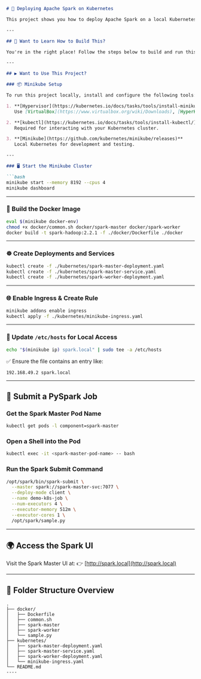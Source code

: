 ````markdown
# 🚀 Deploying Apache Spark on Kubernetes

This project shows you how to deploy Apache Spark on a local Kubernetes cluster using Minikube.

---

## 🔧 Want to Learn How to Build This?

You're in the right place! Follow the steps below to build and run this project.

---

## ▶️ Want to Use This Project?

### 📦 Minikube Setup

To run this project locally, install and configure the following tools:

1. **[Hypervisor](https://kubernetes.io/docs/tasks/tools/install-minikube/#install-a-hypervisor)**  
   Use [VirtualBox](https://www.virtualbox.org/wiki/Downloads), [HyperKit](https://github.com/moby/hyperkit), or another hypervisor supported by your OS.

2. **[kubectl](https://kubernetes.io/docs/tasks/tools/install-kubectl/)**  
   Required for interacting with your Kubernetes cluster.

3. **[Minikube](https://github.com/kubernetes/minikube/releases)**  
   Local Kubernetes for development and testing.

---

### 🖥️ Start the Minikube Cluster

```bash
minikube start --memory 8192 --cpus 4
minikube dashboard
````

---

### 🐳 Build the Docker Image

```bash
eval $(minikube docker-env)
chmod +x docker/common.sh docker/spark-master docker/spark-worker
docker build -t spark-hadoop:2.2.1 -f ./docker/Dockerfile ./docker
```

---

### ☸️ Create Deployments and Services

```bash
kubectl create -f ./kubernetes/spark-master-deployment.yaml
kubectl create -f ./kubernetes/spark-master-service.yaml
kubectl create -f ./kubernetes/spark-worker-deployment.yaml
```

---

### 🌐 Enable Ingress & Create Rule

```bash
minikube addons enable ingress
kubectl apply -f ./kubernetes/minikube-ingress.yaml
```

---

### 🧭 Update `/etc/hosts` for Local Access

```bash
echo "$(minikube ip) spark.local" | sudo tee -a /etc/hosts
```

✅ Ensure the file contains an entry like:

```
192.168.49.2 spark.local
```

---

## 🧪 Submit a PySpark Job

### Get the Spark Master Pod Name

```bash
kubectl get pods -l component=spark-master
```

### Open a Shell into the Pod

```bash
kubectl exec -it <spark-master-pod-name> -- bash
```

### Run the Spark Submit Command

```bash
/opt/spark/bin/spark-submit \
  --master spark://spark-master-svc:7077 \
  --deploy-mode client \
  --name demo-k8s-job \
  --num-executors 4 \
  --executor-memory 512m \
  --executor-cores 1 \
  /opt/spark/sample.py
```

---

## 🌍 Access the Spark UI

Visit the Spark Master UI at:
👉 [http://spark.local](http://spark.local)

---

## 📁 Folder Structure Overview

```
.
├── docker/
│   ├── Dockerfile
│   ├── common.sh
│   ├── spark-master
│   ├── spark-worker
│   └── sample.py
├── kubernetes/
│   ├── spark-master-deployment.yaml
│   ├── spark-master-service.yaml
│   ├── spark-worker-deployment.yaml
│   └── minikube-ingress.yaml
└── README.md
----
```
